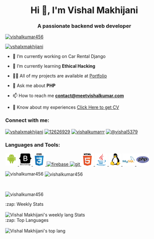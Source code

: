 <h1 align="center">Hi 👋, I'm Vishal Makhijani</h1>
<h3 align="center">A passionate backend web developer</h3>

<p align="left"> <a href="https://github.com/ryo-ma/github-profile-trophy"><img src="https://github-profile-trophy.vercel.app/?username=vishalkumar456" alt="vishalkumar456" /></a> </p>

<p align="left"> <a href="https://twitter.com/vishal_makhijan" target="blank"><img src="https://img.shields.io/twitter/follow/vshalxmakhijani?logo=twitter&style=for-the-badge" alt="vshalxmakhijani" /></a> </p>

- 🔭 I’m currently working on Car Rental Django
<!-- 🔭 I’m currently working on [Tasty Tips(Android Application)](https://github.com/vishalkumar456/food-recipe-android-app)-->

- 🌱 I’m currently learning **Ethical Hacking**

- 👨‍💻 All of my projects are available at [Portfolio](https://meetvishalkumar.com)

- 💬 Ask me about **PHP**

- 📫 How to reach me **contact@meetvishalkumar.com**
- 📄 Know about my experiences [Click Here to get CV](https://github.com/vishalkumar456/vishalkumar456/files/9952795/meetvishalkumar.com--CV.docx)

<h3 align="left">Connect with me:</h3>
<p align="left">
<a href="https://twitter.com/vshalxmakhijani" target="blank"><img align="center" src="https://raw.githubusercontent.com/rahuldkjain/github-profile-readme-generator/master/src/images/icons/Social/twitter.svg" alt="vshalxmakhijani" height="30" width="40" /></a>
<a href="https://stackoverflow.com/users/12626929" target="blank"><img align="center" src="https://raw.githubusercontent.com/rahuldkjain/github-profile-readme-generator/master/src/images/icons/Social/stack-overflow.svg" alt="12626929" height="30" width="40" /></a>
<a href="https://www.leetcode.com/vishalkumarrr" target="blank"><img align="center" src="https://raw.githubusercontent.com/rahuldkjain/github-profile-readme-generator/master/src/images/icons/Social/leet-code.svg" alt="vishalkumarrr" height="30" width="40" /></a>
<a href="https://www.hackerearth.com/@vishal5379" target="blank"><img align="center" src="https://raw.githubusercontent.com/rahuldkjain/github-profile-readme-generator/master/src/images/icons/Social/hackerearth.svg" alt="@vishal5379" height="30" width="40" /></a>
</p>

<h3 align="left">Languages and Tools:</h3>
<p align="left"> <a href="https://developer.android.com" target="_blank" rel="noreferrer"> <img src="https://raw.githubusercontent.com/devicons/devicon/master/icons/android/android-original-wordmark.svg" alt="android" width="40" height="40"/> </a> <a href="https://getbootstrap.com" target="_blank" rel="noreferrer"> <img src="https://raw.githubusercontent.com/devicons/devicon/master/icons/bootstrap/bootstrap-plain-wordmark.svg" alt="bootstrap" width="40" height="40"/> </a> <a href="https://www.w3schools.com/css/" target="_blank" rel="noreferrer"> <img src="https://raw.githubusercontent.com/devicons/devicon/master/icons/css3/css3-original-wordmark.svg" alt="css3" width="40" height="40"/> </a> <a href="https://firebase.google.com/" target="_blank" rel="noreferrer"> <img src="https://www.vectorlogo.zone/logos/firebase/firebase-icon.svg" alt="firebase" width="40" height="40"/> </a> <a href="https://git-scm.com/" target="_blank" rel="noreferrer"> <img src="https://www.vectorlogo.zone/logos/git-scm/git-scm-icon.svg" alt="git" width="40" height="40"/> </a> <a href="https://www.w3.org/html/" target="_blank" rel="noreferrer"> <img src="https://raw.githubusercontent.com/devicons/devicon/master/icons/html5/html5-original-wordmark.svg" alt="html5" width="40" height="40"/> </a> <a href="https://www.java.com" target="_blank" rel="noreferrer"> <img src="https://raw.githubusercontent.com/devicons/devicon/master/icons/java/java-original.svg" alt="java" width="40" height="40"/> </a> <a href="https://www.linux.org/" target="_blank" rel="noreferrer"> <img src="https://raw.githubusercontent.com/devicons/devicon/master/icons/linux/linux-original.svg" alt="linux" width="40" height="40"/> </a> <a href="https://www.mysql.com/" target="_blank" rel="noreferrer"> <img src="https://raw.githubusercontent.com/devicons/devicon/master/icons/mysql/mysql-original-wordmark.svg" alt="mysql" width="40" height="40"/> </a> <a href="https://www.php.net" target="_blank" rel="noreferrer"> <img src="https://raw.githubusercontent.com/devicons/devicon/master/icons/php/php-original.svg" alt="php" width="40" height="40"/> </a> </p>

<p><img align="left" src="https://github-readme-stats.vercel.app/api/top-langs?username=vishalkumar456&show_icons=true&locale=en&layout=compact" alt="vishalkumar456" /></p>

<p>&nbsp;<img align="center" src="https://github-readme-stats.vercel.app/api?username=vishalkumar456&show_icons=true&locale=en" alt="vishalkumar456" /></p>
</br>
<p><img align="center" src="https://github-readme-streak-stats.herokuapp.com/?user=vishalkumar456&" alt="vishalkumar456" /></p>
<summary>:zap: Weekly Stats </summary></br>
  <img align="left" alt="Vishal Makhijani's weekly lang Stats" src="https://github-readme-stats.vercel.app/api/wakatime?username=vishalkumar456" /></br>
<summary>:zap: Top Languages</summary></br>
<img align="left" alt="Vishal Makhijani's top lang" src="https://github-readme-stats.vercel.app/api/top-langs/?username=vishalkumar456&layout=compact" /></br>

<!-- OLD README -->
<!--### Hi there, I'm [Vishal Makhijani][website] 👋 
[![Website](https://img.shields.io/website?label=My+Portfolio&style=for-the-badge&url=https%3A%2F%2Fmeetvishalkumar.com)](https://meetvishalkumar.com)
[![Blog](https://img.shields.io/website?label=My%20Personal+Blog&style=for-the-badge&url=https%3A%2F%2Fblog.meetvishalkumar.com)](https://blog.meetvishalkumar.com)

## I'm a Website Developer, and Future Cyber Security Specialist!!


- 🌱 I’m currently learning everything 🤣
- 👯 I’m open to Hire
- 🥅 2022 Goals: Contribute more to Open Source projects
- ⚡ Fun fact: I know it's crazy, but I love to eat Indian Food

### Connect with me:

[<img align="left" alt="meetvishalkumar.com" width="22px" src="https://raw.githubusercontent.com/iconic/open-iconic/master/svg/globe.svg" />][website]

[<img align="left" alt="meetvishalkumar.com | Twitter" width="22px" src="https://cdn.jsdelivr.net/npm/simple-icons@v3/icons/twitter.svg" />][twitter]
[<img align="left" alt="meetvishalkumar.com | LinkedIn" width="22px" src="https://cdn.jsdelivr.net/npm/simple-icons@v3/icons/linkedin.svg" />][linkedin]
[<img align="left" alt="meetvishalkumar.com | Instagram" width="22px" src="https://cdn.jsdelivr.net/npm/simple-icons@v3/icons/instagram.svg" />][instagram]

<br />



<br />
<br />

---


  <summary>:zap: GitHub Stats</summary>

  <img align="left" alt="Vishal Kumar's GitHub Stats" src="https://github-readme-stats.vercel.app/api?username=vishalkumar456&show_icons=true&hide_border=true" />
  <br><br><br><br><br><br><br><br> <br><br>
 <summary>:zap: languages Stats</summary>
  <img align="left" alt="Vishal Kumar's lang Stats" src="https://github-readme-stats.vercel.app/api/top-langs/?username=vishalkumar456&layout=compact" />
    <br><br><br><br><br><br><br><br><br>
 <summary>:zap: Week Stats </summary>
  <img align="left" alt="Vishal Kumar's lang Stats" src="https://github-readme-stats.vercel.app/api/wakatime?username=vishalkumar456" />

<br><br>

[website]: https://meetvishalkumar.com
[twitter]: https://twitter.com/VshalxMakhijani
[instagram]: https://www.instagram.com/vishal_makhijani/
[linkedin]: https://www.linkedin.com/in/vishalxkumar/ -->



